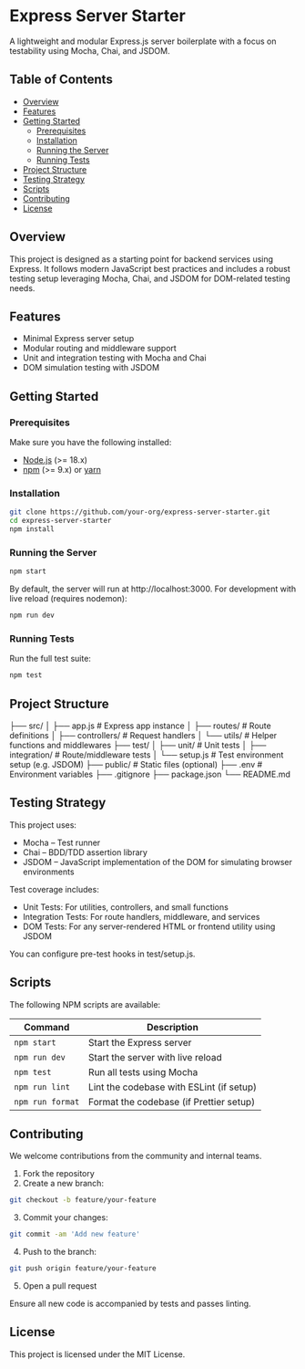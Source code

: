 # Express Server Starter

A lightweight and modular Express.js server boilerplate with a focus on testability using Mocha, Chai, and JSDOM.

## Table of Contents

- [Overview](#overview)
- [Features](#features)
- [Getting Started](#getting-started)
  - [Prerequisites](#prerequisites)
  - [Installation](#installation)
  - [Running the Server](#running-the-server)
  - [Running Tests](#running-tests)
- [Project Structure](#project-structure)
- [Testing Strategy](#testing-strategy)
- [Scripts](#scripts)
- [Contributing](#contributing)
- [License](#license)

## Overview

This project is designed as a starting point for backend services using Express. It follows modern JavaScript best practices and includes a robust testing setup leveraging Mocha, Chai, and JSDOM for DOM-related testing needs.

## Features

- Minimal Express server setup
- Modular routing and middleware support
- Unit and integration testing with Mocha and Chai
- DOM simulation testing with JSDOM

## Getting Started

### Prerequisites

Make sure you have the following installed:

- [Node.js](https://nodejs.org/) (>= 18.x)
- [npm](https://www.npmjs.com/) (>= 9.x) or [yarn](https://yarnpkg.com/)

### Installation

```bash
git clone https://github.com/your-org/express-server-starter.git
cd express-server-starter
npm install
```

### Running the Server

```bash
npm start
```

By default, the server will run at http://localhost:3000.
For development with live reload (requires nodemon):

```bash
npm run dev
```

### Running Tests

Run the full test suite:

```bash
npm test
```

## Project Structure

├── src/
│   ├── app.js              # Express app instance
│   ├── routes/             # Route definitions
│   ├── controllers/        # Request handlers
│   └── utils/              # Helper functions and middlewares
├── test/
│   ├── unit/               # Unit tests
│   ├── integration/        # Route/middleware tests
│   └── setup.js            # Test environment setup (e.g. JSDOM)
├── public/                 # Static files (optional)
├── .env                    # Environment variables
├── .gitignore
├── package.json
└── README.md


## Testing Strategy

This project uses:

- Mocha – Test runner
- Chai – BDD/TDD assertion library
- JSDOM – JavaScript implementation of the DOM for simulating browser environments

Test coverage includes:

- Unit Tests: For utilities, controllers, and small functions
- Integration Tests: For route handlers, middleware, and services
- DOM Tests: For any server-rendered HTML or frontend utility using JSDOM

You can configure pre-test hooks in test/setup.js.

## Scripts

The following NPM scripts are available:

| Command          | Description                              |
| ---------------- | ---------------------------------------- |
| `npm start`      | Start the Express server                 |
| `npm run dev`    | Start the server with live reload        |
| `npm test`       | Run all tests using Mocha                |
| `npm run lint`   | Lint the codebase with ESLint (if setup) |
| `npm run format` | Format the codebase (if Prettier setup)  |

## Contributing

We welcome contributions from the community and internal teams.

1. Fork the repository
2. Create a new branch:
```bash
git checkout -b feature/your-feature
```
3. Commit your changes:
```bash
git commit -am 'Add new feature'
```
4. Push to the branch:
```bash
git push origin feature/your-feature
```
5. Open a pull request

Ensure all new code is accompanied by tests and passes linting.

## License

This project is licensed under the MIT License.